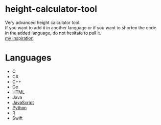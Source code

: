 # height-calculator-tool
Very advanced height calculator tool.  
If you want to add it in another language or if you want to shorten the code in the added language, do not hesitate to pull it.  
[my inspiration](https://www.reddit.com/r/ProgrammerHumor/comments/vlah6i/first_project_be_like/)

# Languages

* C
* C#
* C++
* Go
* HTML
* Java
* [JavaScript](https://github.com/EnesKeremAYDIN/height-calculator-tool/blob/main/app.js)
* [Python](https://github.com/EnesKeremAYDIN/height-calculator-tool/blob/main/app.py)
* R
* Swift

